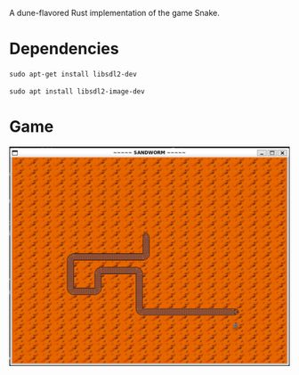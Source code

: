 A dune-flavored Rust implementation of the game Snake.

# Dependencies
`sudo apt-get install libsdl2-dev`

`sudo apt install libsdl2-image-dev`

# Game

![](./assets/sandworm_screenshot.png)
